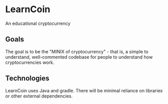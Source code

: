 # LearnCoin
An educational cryptocurrency

## Goals

The goal is to be the "MINIX of cryptocurrency" - that is, a simple to understand, well-commented codebase for people to understand how cryptocurrencies work.

## Technologies

LearnCoin uses Java and gradle.  There will be minimal reliance on libraries or other external dependencies.


